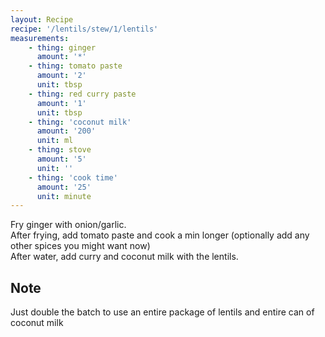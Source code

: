 ```yaml
---
layout: Recipe
recipe: '/lentils/stew/1/lentils'
measurements:
    - thing: ginger
      amount: '*'
    - thing: tomato paste
      amount: '2'
      unit: tbsp
    - thing: red curry paste
      amount: '1'
      unit: tbsp
    - thing: 'coconut milk'
      amount: '200'
      unit: ml
    - thing: stove
      amount: '5' 
      unit: ''
    - thing: 'cook time'
      amount: '25'
      unit: minute
---
```

Fry ginger with onion/garlic.
<br/>
After frying, add tomato paste and cook a min longer (optionally add any other spices you might want now)
<br/>
After water, add curry and coconut milk with the lentils.
<br/>
## Note
Just double the batch to use an entire package of lentils and entire can of coconut milk
